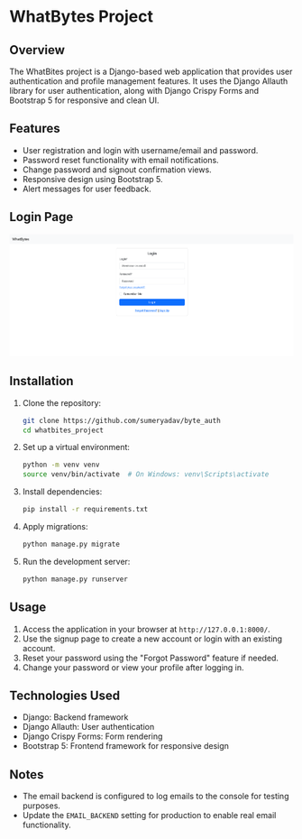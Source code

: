 # WhatBytes Project

## Overview
The WhatBites project is a Django-based web application that provides user authentication and profile management features. It uses the Django Allauth library for user authentication, along with Django Crispy Forms and Bootstrap 5 for responsive and clean UI.

## Features
- User registration and login with username/email and password.
- Password reset functionality with email notifications.
- Change password and signout confirmation views.
- Responsive design using Bootstrap 5.
- Alert messages for user feedback.

## Login Page
![Login Page](./login.png)

## Installation
1. Clone the repository:
   ```bash
   git clone https://github.com/sumeryadav/byte_auth
   cd whatbites_project
   ```
2. Set up a virtual environment:
   ```bash
   python -m venv venv
   source venv/bin/activate  # On Windows: venv\Scripts\activate
   ```
3. Install dependencies:
   ```bash
   pip install -r requirements.txt
   ```
4. Apply migrations:
   ```bash
   python manage.py migrate
   ```
5. Run the development server:
   ```bash
   python manage.py runserver
   ```

## Usage
1. Access the application in your browser at `http://127.0.0.1:8000/`.
2. Use the signup page to create a new account or login with an existing account.
3. Reset your password using the "Forgot Password" feature if needed.
4. Change your password or view your profile after logging in.

## Technologies Used
- Django: Backend framework
- Django Allauth: User authentication
- Django Crispy Forms: Form rendering
- Bootstrap 5: Frontend framework for responsive design

## Notes
- The email backend is configured to log emails to the console for testing purposes.
- Update the `EMAIL_BACKEND` setting for production to enable real email functionality.

